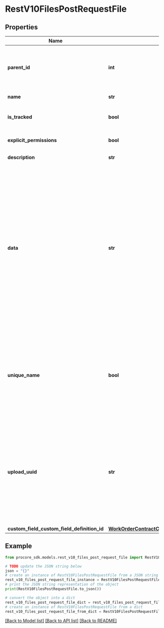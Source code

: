 # RestV10FilesPostRequestFile


## Properties

Name | Type | Description | Notes
------------ | ------------- | ------------- | -------------
**parent_id** | **int** | The ID of the parent folder to create the file in. If not set the file will be created under the root folder. | [optional] 
**name** | **str** | The Name of the file | [optional] 
**is_tracked** | **bool** | Status if a file should be tracked (true/false) | [optional] [default to False]
**explicit_permissions** | **bool** | Set file to private (true/false) | [optional] 
**description** | **str** | A description of the file | [optional] 
**data** | **str** | File to use as file data. Note that it&#39;s only possible to post a file using a multipart/form-data body (see RFC 2388). Most HTTP libraries will do the right thing when you pass in an open file or IO stream. Alternatively you can use an upload_uuid (see Company Uploads or Project Uploads). You should not use both file and upload_uuid fields in the same request. | 
**unique_name** | **bool** | Toggles automatic renaming if the file name is already taken in a folder (unique_name &#x3D; true). Returns a name taken error if a file name is taken in a folder (unique_name &#x3D; false). | [optional] 
**upload_uuid** | **str** | UUID referencing a previously completed Upload. See Company Uploads or Project Uploads for instructions on how use uploads. You should not use both data and upload_uuid fields in the same request. | [optional] 
**custom_field_custom_field_definition_id** | [**WorkOrderContractCustomFieldCustomFieldDefinitionId**](WorkOrderContractCustomFieldCustomFieldDefinitionId.md) |  | [optional] 

## Example

```python
from procore_sdk.models.rest_v10_files_post_request_file import RestV10FilesPostRequestFile

# TODO update the JSON string below
json = "{}"
# create an instance of RestV10FilesPostRequestFile from a JSON string
rest_v10_files_post_request_file_instance = RestV10FilesPostRequestFile.from_json(json)
# print the JSON string representation of the object
print(RestV10FilesPostRequestFile.to_json())

# convert the object into a dict
rest_v10_files_post_request_file_dict = rest_v10_files_post_request_file_instance.to_dict()
# create an instance of RestV10FilesPostRequestFile from a dict
rest_v10_files_post_request_file_from_dict = RestV10FilesPostRequestFile.from_dict(rest_v10_files_post_request_file_dict)
```
[[Back to Model list]](../README.md#documentation-for-models) [[Back to API list]](../README.md#documentation-for-api-endpoints) [[Back to README]](../README.md)


